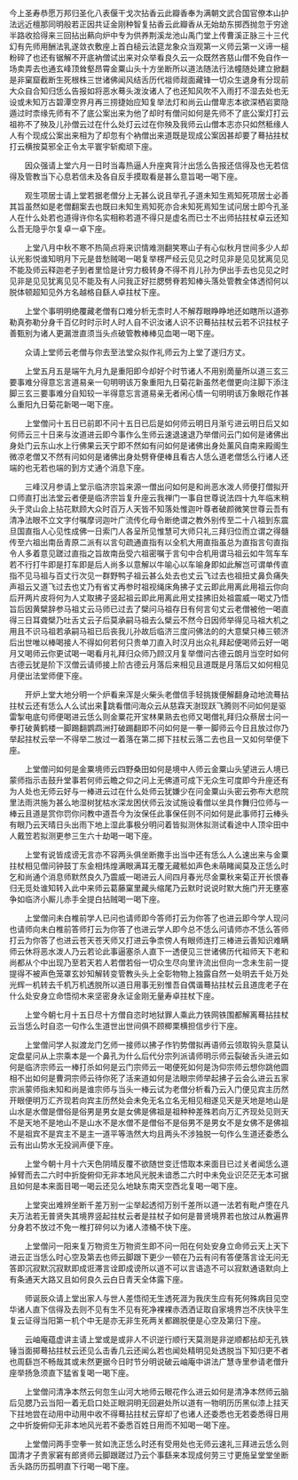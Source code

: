 <!-- { "loadSidebar": true } -->
今上圣寿恭愿万邦归圣化八表偃干戈次拈香云此瓣香奉为满朝文武合国官僚本山护法远近檀那同明般若正因共证金刚种智复拈香云此瓣香从无始劫东掷西抛忽于穷途半路收拾得来三回拈出爇向炉中专为供养荆溪龙池山禹门堂上传曹溪正脉三十三代幻有先师用酬法乳遂敛衣敷座上首白槌云法筵龙象众当观第一义师云第一义谛一槌粉碎了也还有锯解不开底衲僧试出来对众举看良久云一众既然吝慈山僧不免自作一场卖弄去也通玄峰顶耸壑昂霄金粟山头十方坐断所以道法随法行法幢随处建立掀翻是非窠窟截断生死根株三世诸佛闻风结舌历代祖师觌面藏锋一切众生退身有分现前大众自合知归恁么告报如将恶水蓦头泼汝诸人了也还知风吹不入雨打不湿去处也无设或未知万古碧潭空界月再三捞捷始应知复举法灯和尚云山僧卑志本欲深栖岩窦隐遁过时柰缘先师有不了底公案出来为他了却时有僧问如何是先师不了底公案灯打云祖祢不了殃及儿孙僧云过在什么处灯云过在你殃及我师云山僧本志亦只如然秪缘人人有个现成公案出来相为了却忽有个衲僧出来道既是现成公案因甚却要了蓦拈拄杖打云横按莫邪全正令太平寰宇斩痴顽下座。

　　因众强请上堂六月一日时当毒热逼人升座爽背汁出恁么告报还信得及也无若信得及管教当下心息若信未及各自反手摸取看是甚么意旨喝一喝下座。

　　观生项居士请上堂若据老僧分上无甚么说且举孔子道未知生焉知死项居士必善其旨虽然如是老僧翻案去也既曰未知生焉知死亦合未知死焉知生试问居士即今孔圣人在什么处若也道得许你名实相称若道不得只是虚名而已士不出师拈拄杖卓云还知么吾无隐乎尔复卓一卓下座。

　　上堂八月中秋不寒不热简点将来识情难测翻笑寒山子有心似秋月世间多少人却认光影悦谁知明月下元是昔愁贼喝一喝复举楞严经云见见之时见非是见见犹离见见不能及师云释迦老子到者里恰是计穷力极转身不得不肖儿孙为伊出手去也见见之时见非是见见犹离见见不能及有人问我正好拦腮劈脊若知棒头落处管教全体透彻何以脱体顿超知见外方名越格自繇人卓拄杖下座。

　　上堂个事明明绝覆藏老僧有口难分析无柰时人不解荐眼睁睁地还如瞎所以道弥勒真弥勒分身千百亿时时示时人时人自不识汝诸人识不识蓦拈拄杖云若不识拄杖子善甄别为诸人更漏泄直须当头点破管教棒棒见血喝一喝下座。

　　众请上堂师云老僧与你去至法堂众拟作礼师云为上堂了遂归方丈。

　　上堂五月五是端午九月九是重阳即今却好个时节诸人不用别啇量所以道三玄三要事难分得意忘言道易亲一句明明该万象重阳九日菊花新虽然老僧更向注脚下添注脚三玄三要事难分自知较一半得意忘言道易亲无者闲心情一句明明该万象眼花作甚么重阳九日菊花新喝一喝下座。

　　上堂僧问十五日已前即不问十五日已后是如何师云明日月渐亏进云明日后又如何师云三十日来与汝道进云即今事作么生师云速退速退乃举僧问云门如何是诸佛出身处门云东山水上行佛果云天宁即不然如有问如何是诸佛出身处薰风自南来殿阁生微凉老僧又不然有问如何是诸佛出身处劈脊便棒且看古人恁么道老僧恁么行诸人还端的也无若也端的到方丈通个消息下座。

　　三峰汉月参请上堂示临济宗旨来源一僧出问如何是和尚恶水泼人师便打僧拟开口师直打出法堂云者便是临济宗旨复升座云我禅门一事自世尊说法四十九年临末稍头于灵山会上拈花默顾大众时百万人天皆不知落处惟迦叶尊者破颜微笑世尊云吾有清净法眼不立文字付嘱摩诃迦叶广流传化母令断绝谓之教外别传至二十八祖到东震旦国直指人心见性成佛一日索门人各呈所见惟慧可大师只礼三拜归位而立谓之得髓传至六祖出南岳青原二派有以言句疏通直指有以全机大用直指虽总为直指言句直指令人多着意见蹉过直指之旨故南岳受六祖密嘱于言句中合机用谓马祖云如牛驾车车若不行打牛即是打车即是后人尚多以意解以牛喻心以车喻身即如此解岂可谓单传直指不见马祖与百丈行次见一群野鸭子祖云甚么处去也丈云飞过去也祖扭丈鼻负痛失声祖云又道飞过去也丈乃有省丈再参时祖视绳床角拂子丈云即此用离此用祖云你向后开两片皮将何为人丈取拂子竖起祖云即此用离此用丈挂拂旧处祖震威一喝丈乃悟旨后因黄檗辞参马祖丈云马师已过去了檗问马祖存日有何言句丈云老僧被他一喝直得三日耳聋檗乃吐舌丈云子后莫承嗣马祖去么檗云不然今日因师举得见马祖大机之用且不识马祖若承嗣马祖已后丧我儿孙故后临济三度问佛法的的大意檗只棒三顿济后出世唯以棒喝接人不得如何若何只贵单刀直入时汉月出众礼拜起便喝师云好一喝月又喝师云你更试喝一喝看月礼拜归众师乃顾汉月复举僧问古德云朗月当空时如何古德云犹是阶下汉僧云请师接上阶古德云月落后来相见且道既是月落后又如何相见月便出法堂师便下座。

　　开炉上堂大地分明一个炉看来浑是火柴头老僧信手轻挑拨便解翻身动地流蓦拈拄杖云还有恁么人么试出来𨁝跳看僧问海众云从慈霖天澍现跃飞腾则不问如何是驱雷掣电底句师便喝进云恁么则金粟花开宝林果熟去也师又喝僧礼拜归众蔡居士问一拳打破黄鹤楼一脚踢翻鹦鹉洲打破踢翻即不问如何是一拳一脚师云今日且放过你乃举起拄杖云举一不得举二放过一着落在第二掷下拄杖云落二去也且一又如何举便下座。

　　上堂僧问如何是金粟境师云四野桑田如何是境中人师云金粟山头望进云人境已蒙师指示击鼓升堂事若何师云瞻之仰之问上无佛道可成下无众生可度即今升座还有为人处也无师云好与一棒进云过在什么处师云犹嫌少在问金粟山头密云弥布大悲院里法雨洪施为甚么地湿树犹枯水深龙困伏师云汝试施设看僧以坐具作舞归位师与一棒云且道是赏你罚你问教中道吾今为汝保任此事保任则不问如何是此事师打云棒头有眼乃云天晴日头出雨下地上湿此事极分明问着皆拟测休拟测试看途中人顶伞田中人戴笠若拟测更参三生六十劫喝一喝下座。

　　上堂有说皆成谤无言亦不容两头俱坐断撒手出当中还有恁么人么速出来与金粟拄杖相见僧问钟鼓丁东金相炜煌满眼满耳无覆无藏秪如声色未萌睹闻莫及正恁么时乞和尚通个消息师默然良久乃震威一喝进云人间四月春光尽金粟秋来菊正开长恨春归无觅处谁知转入此中来师云葛藤窠里藏头缩尾乃云默时说说时默大施门开无壅塞争如临济小厮儿赤手全提白拈贼喝一喝下座。

　　上堂僧问未白椎前学人已问也请师即今答师打云为你答了也进云即今学人现问也请师向未白椎前答师打云为你答了也进云学人即今总不恁么问请师亦不恁么答师打云为你答了也进云苍天苍天师又打进云争柰傍人有眼师连打三棒进云善知识难瞒师云休将恶水泼人乃云若论此事逼塞杀人直下一透便见三世诸佛历代祖师天下老和尚都从个中出现乃至若天若人若僧若俗一切众生尽向里许流出但向一念未生前一提提得不被声色笼罩玄妙知解转变管教头头上全彰物物上独露自然一处明去千处万处光辉一机转去千机万机透脱所以道日用事无别惟吾自偶谐蓦拈拄杖云且道庞老子在什么处安身立命悟彻木来坚密身永证金刚无量寿卓拄杖下座。

　　上堂今朝七月十五日尽十方僧自恣时地狱罪人乘此力铁网铁围都解离蓦拈拄杖云当恁么时自恣一句作么生道世出世间俱不顾楖栗横担信步行下座。

　　上堂僧问学人拟渡龙门乞师一接师以拂子作钓势僧拟再语师云领取钩头意莫认定盘星问从上宗乘本是一个鼻孔为什么后代分宗列派请师明示师云裂破舌头进云如何是临济宗师云一棒打杀如何是云门宗师云一喝便死如何是沩仰宗师云想你跳他圆相不出如何是曹洞宗师云待你死了活来道如何是法眼宗师举起拂子云会么进云五家宗派蒙师指未知和尚是谁宗师与当头一棒云试为老僧分析看乃云入门便见宾主历然开眼便明万汇齐现若向宾主历然处会未免无名立名无相见相遂见天是天地是地山是山水是水僧是僧俗是俗男是男女是女佛是佛祖是祖种种差殊若向万汇齐现处见则天不是天地不是地山不是山水不是水僧不是僧俗不是俗男不是男女不是女佛不是佛祖不是祖宾不是宾主不是主一道平等浩然大均且两头不涉独脱一句作么生道还委悉么云有出山势水无投涧声便下座。

　　上堂今朝十月十六天色阴晴反覆不欲随世变迁悟取本来面目已过关者闻恁么道掉臂而去二六时中折旋俯仰无非本地风光脱未谙悉二六时中未免业识茫茫无本可据且如何是本来面目喝一喝云还见么地缺东南天空西北复喝一喝下座。

　　上堂突出难辨坐断千差万别一尘举起透彻万别千差所以道一法若有毗卢堕在凡夫万法若无普贤失其境界竖起拄杖云者是拄杖子如何是普贤境界若也放过从教遍界分身若不放过不免一椎打碎何以为诸人漆桶不快下座。

　　上堂僧问一阳来复万物资生万物资生即不问一阳在何处安身立命师云天上天下进云正当恁么时心空及第去也师云脚跟下更少一顿在乃云有问有答便落言诠无问无答即沉寂默沉寂默即成诳滞言诠即成谤所以道不可以言语造不可以寂默通语默向上有条通天大路又且如何良久云白日青天全体露下座。

　　师诞辰众请上堂出家人与世人差悟彻无生透死涯为我庆生应有死何殊病目见空华诸人直下信得及去则不见有生不见有死净裸裸赤洒洒证取自家境界岂不庆快平生复云证得当阳第一机个中无是亦无非生死两关都踢脱便是心空及第归下座。

　　云岫庵蕴虚讲主请上堂或是或非人不识逆行顺行天莫测是非逆顺都拈却无孔铁锤当面掷蓦拈拄杖云还见么击香几云还闻么若也闻处精明见处透脱当下知归更不者也周繇岂不畅哉其或未然更据今日时节分明说破云岫庵中讲法广慧寺里参请老僧升座举扬急须直下猛省复喝一喝下座。

　　上堂僧问清净本然云何忽生山河大地师云眼花作么进云如何是清净本然师云脑后见腮乃云当阳一着无启口处正眼洞明无回避处所以道有一物明历历黑似漆上拄天下拄地尝在动用中动用中收不得蓦拈拄杖云穿却了也诸人还委悉也无若委悉得日用之中折旋俯仰无非本地风光若不委悉百姓日用而不知喝一喝下座。

　　上堂僧问两手空拳一贫如洗正恁么时还有受用处也无师云速礼三拜进云恁么则国清才子贵家窘有郎贤师云脚跟蹉过乃云个事繇来本现成何劳三寸更施呈堂堂坐断舌头路历历孤明直下行喝一喝下座。

